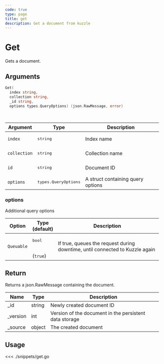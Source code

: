 ```yaml
---
code: true
type: page
title: get
description: Get a document from kuzzle
---
```


# Get

Gets a document.

## Arguments

```go
Get(
  index string,
  collection string,
  _id string,
  options types.QueryOptions) (json.RawMessage, error)
```

<br/>

| Argument     | Type                          | Description                       |
| ------------ | ----------------------------- | --------------------------------- |
| `index`      | <pre>string</pre>             | Index name                        |
| `collection` | <pre>string</pre>             | Collection name                   |
| `id`         | <pre>string</pre>             | Document ID                       |
| `options`    | <pre>types.QueryOptions</pre> | A struct containing query options |

### options

Additional query options

| Option     | Type<br/>(default)            | Description                                                                  |
| ---------- | ----------------------------- | ---------------------------------------------------------------------------- |
| `Queuable` | <pre>bool</pre> <br/>(`true`) | If true, queues the request during downtime, until connected to Kuzzle again |

## Return

Returns a json.RawMessage containing the document.

| Name      | Type   | Description                                            |
| --------- | ------ | ------------------------------------------------------ |
| \_id      | string | Newly created document ID                              |
| \_version | int    | Version of the document in the persistent data storage |
| \_source  | object | The created document                                   |

## Usage

<<< ./snippets/get.go
